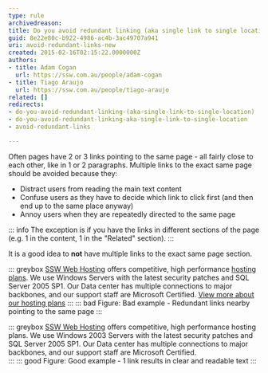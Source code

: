 ```yaml
---
type: rule
archivedreason: 
title: Do you avoid redundant linking (aka single link to single location)?
guid: 8e22e80c-b922-4986-ac4b-3ac49707a941
uri: avoid-redundant-links-new
created: 2015-02-16T02:15:22.0000000Z
authors: 
- title: Adam Cogan
  url: https://ssw.com.au/people/adam-cogan
- title: Tiago Araujo
  url: https://ssw.com.au/people/tiago-araujo
related: []
redirects:
- do-you-avoid-redundant-linking-(aka-single-link-to-single-location)
- do-you-avoid-redundant-linking-aka-single-link-to-single-location
- avoid-redundant-links

---
```


Often pages have 2 or 3 links pointing to the same page - all fairly close to each other, like in 1 or 2 paragraphs. Multiple links to the exact same page should be avoided because they:

* Distract users from reading the main text content
* Confuse users as they have to decide which link to click first (and then end up to the same place anyway)
* Annoy users when they are repeatedly directed to the same page

<!--endintro-->

::: info
The exception is if you have the links in different sections of the page (e.g. 1 in the content, 1 in the "Related" section).
:::

It is a good idea to **not** have multiple links to the exact same page section.

::: greybox
[SSW Web Hosting](https://www.ssw.com.au) offers competitive, high performance [hosting plans](https://www.ssw.com.au). We use Windows Servers with the latest security patches and SQL Server 2005 SP1. Our Data center has multiple connections to major backbones, and our support staff are Microsoft Certified. [View more about our hosting plans](https://www.ssw.com.au)
:::
::: bad
Figure: Bad example - Redundant links nearby pointing to the same page
:::

::: greybox
[SSW Web Hosting](https://www.ssw.com.au) offers competitive, high performance hosting plans. We use Windows 2003 Servers with the latest security patches and SQL Server 2005 SP1. Our Data center has multiple connections to major backbones, and our support staff are Microsoft Certified.  
:::
::: good
Figure: Good example - 1 link results in clear and readable text
:::